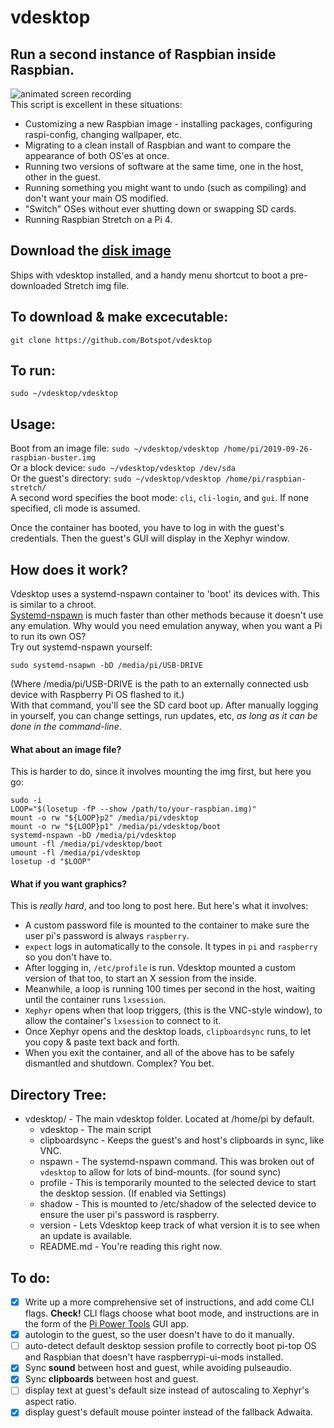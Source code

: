 # vdesktop
## Run a second instance of Raspbian inside Raspbian. 
![animated screen recording](https://i.ibb.co/Y8gHjz8/vdesktop.gif)  
This script is excellent in these situations:
 - Customizing a new Raspbian image - installing packages, configuring raspi-config, changing wallpaper, etc.
 - Migrating to a clean install of Raspbian and want to compare the appearance of both OS'es at once.
 - Running two versions of software at the same time, one in the host, other in the guest.
 - Running something you might want to undo (such as compiling) and don't want your main OS modified.
 - "Switch" OSes without ever shutting down or swapping SD cards.
 - Running Raspbian Stretch on a Pi 4.

## Download the [disk image](https://drive.google.com/file/d/1cJbcNDnm4Zm8zeHlCp8JQT5pwacAZeCp/view?usp=sharing)
Ships with vdesktop installed, and a handy menu shortcut to boot a pre-downloaded Stretch img file.

## To download & make excecutable:  
`git clone https://github.com/Botspot/vdesktop`  

## To run:  
`sudo ~/vdesktop/vdesktop`

## Usage:  
Boot from an image file:    `sudo ~/vdesktop/vdesktop /home/pi/2019-09-26-raspbian-buster.img`  
Or a block device:          `sudo ~/vdesktop/vdesktop /dev/sda`  
Or the guest's directory:   `sudo ~/vdesktop/vdesktop /home/pi/raspbian-stretch/`  
A second word specifies the boot mode: `cli`, `cli-login`, and `gui`. If none 
specified, cli mode is assumed.

Once the container has booted, you have to log in with the guest's credentials. Then the guest's GUI will display in the Xephyr window.

## How does it work?
Vdesktop uses a systemd-nspawn container to 'boot' its devices with. This is similar to a chroot.  
[Systemd-nspawn](https://www.man7.org/linux/man-pages/man5/systemd.nspawn.5.html) is much faster than other methods because it doesn't use any emulation. Why would you need emulation anyway, when you want a Pi to run its own OS?  
Try out systemd-nspawn yourself:

    sudo systemd-nsapwn -bD /media/pi/USB-DRIVE

(Where /media/pi/USB-DRIVE is the path to an externally connected usb device with Raspberry Pi OS flashed to it.)  
With that command, you'll see the SD card boot up. After manually logging in yourself, you can change settings, run updates, etc, *as long as it can be done in the command-line*.
#### What about an image file?
This is harder to do, since it involves mounting the img first, but here you go:

    sudo -i
    LOOP="$(losetup -fP --show /path/to/your-raspbian.img)"
    mount -o rw "${LOOP}p2" /media/pi/vdesktop
    mount -o rw "${LOOP}p1" /media/pi/vdesktop/boot
    systemd-nspawn -bD /media/pi/vdesktop
    umount -fl /media/pi/vdesktop/boot
    umount -fl /media/pi/vdesktop
    losetup -d "$LOOP"
#### What if you want graphics?
This is *really hard*, and too long to post here. But here's what it involves:

 - A custom password file is mounted to the container to make sure the user pi's password is always `raspberry`.
 - `expect` logs in automatically to the console. It types in `pi` and `raspberry` so you don't have to.
 - After logging in, `/etc/profile` is run. Vdesktop mounted a custom version of that too, to start an X session from the inside.
 - Meanwhile, a loop is running 100 times per second in the host, waiting until the container runs `lxsession`.
 - `Xephyr` opens when that loop triggers, (this is the VNC-style window), to allow the container's `lxsession` to connect to it.
 - Once Xephyr opens and the desktop loads, `clipboardsync` runs, to let you copy & paste text back and forth.
 - When you exit the container, and all of the above has to be safely dismantled and shutdown. Complex? You bet.

## Directory Tree:
 - vdesktop/ - The main vdesktop folder. Located at /home/pi by default.
   - vdesktop - The main script
   - clipboardsync - Keeps the guest's and host's clipboards in sync, like VNC.
   - nspawn - The systemd-nspawn command. This was broken out of `vdesktop` to allow for lots of bind-mounts. (for sound sync)
   - profile - This is temporarily mounted to the selected device to start the desktop session. (If enabled via Settings)
   - shadow - This is mounted to /etc/shadow of the selected device to ensure the user pi's password is raspberry.
   - version - Lets Vdesktop keep track of what version it is to see when an update is available.
   - README.md - You're reading this right now.

## To do:
 - [X] Write up a more comprehensive set of instructions, and add come CLI flags.
**Check!** CLI flags choose what boot mode, and instructions are in the form of the [Pi Power Tools](https://github.com/Botspot/Pi-Power-Tools) GUI app.
 - [X] autologin to the guest, so the user doesn't have to do it manually.
 - [ ] auto-detect default desktop session profile to correctly boot pi-top OS and Raspbian that doesn't have raspberrypi-ui-mods installed.
 - [X] Sync **sound** between host and guest, while avoiding pulseaudio.
 - [X] Sync **clipboards** between host and guest.
 - [ ] display text at guest's default size instead of autoscaling to Xephyr's aspect ratio.
 - [X] display guest's default mouse pointer instead of the fallback Adwaita.
